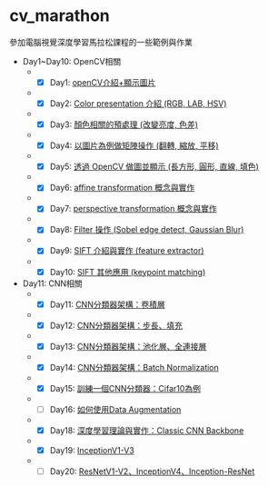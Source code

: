# cv_marathon
參加電腦視覺深度學習馬拉松課程的一些範例與作業
* Day1~Day10: OpenCV相關
  * -[x] Day1: <a href="Day1">openCV介紹+顯示圖片</a>
  * -[x] Day2: <a href="Day2">Color presentation 介紹 (RGB, LAB, HSV)</a>
  * -[x] Day3: <a href="Day3">顏色相關的預處理 (改變亮度, 色差)</a>
  * -[x] Day4: <a href="Day4">以圖片為例做矩陣操作 (翻轉, 縮放, 平移)</a>
  * -[x] Day5: <a href="Day5">透過 OpenCV 做圖並顯示 (長方形, 圓形, 直線, 填色)</a>
  * -[x] Day6: <a href="Day6">affine transformation 概念與實作</a>
  * -[x] Day7: <a href="Day7">perspective transformation 概念與實作</a>
  * -[x] Day8: <a href="Day8">Filter 操作 (Sobel edge detect, Gaussian Blur)</a>
  * -[x] Day9: <a href="Day9">SIFT 介紹與實作 (feature extractor)</a>
  * -[x] Day10: <a href="Day10">SIFT 其他應用 (keypoint matching)</a>
    
* Day11: CNN相關
  * -[x] Day11: <a href="Day11">CNN分類器架構：卷積層</a>
  * -[x] Day12: <a href="Day12">CNN分類器架構：步長、填充</a>
  * -[x] Day13: <a href="Day13">CNN分類器架構：池化層、全連接層</a>
  * -[x] Day14: <a href="Day14">CNN分類器架構：Batch Normalization</a>
  * -[x] Day15: <a href="Day15">訓練一個CNN分類器：Cifar10為例</a>
  * -[ ] Day16: <a href="Day16">如何使用Data Augmentation</a>  
  * -[x] Day18: <a href="Day18">深度學習理論與實作：Classic CNN Backbone</a>
  * -[x] Day19: <a href="Day19">InceptionV1-V3</a>
  * -[ ] Day20: <a href="Day20">ResNetV1-V2、InceptionV4、Inception-ResNet</a>
